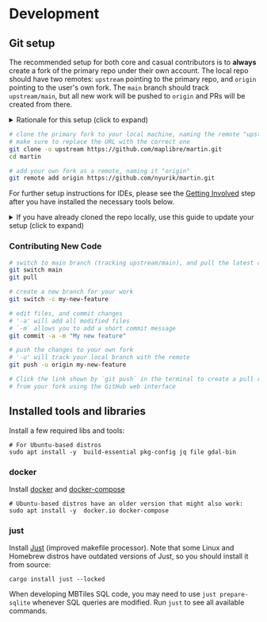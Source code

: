 # Development

## Git setup

The recommended setup for both core and casual contributors is to **always** create a fork
of the primary repo under their own account. The local repo should have two remotes: `upstream` pointing to the primary repo, and `origin` pointing to the user's own fork. The `main` branch should track `upstream/main`, but all new work will be pushed to `origin` and PRs will be created from there.

<details><summary>Rationale for this setup (click to expand)</summary>

Open source contribution is both a technical and a social phenomenon.
Any FOSS project naturally has a "caste system" - a group
of contributors with extensive rights vs everyone else. Some of this separation
is necessary - core contributors have deeper knowledge of the code, share vision,
and trust each other.

Core contributors have one more right that others do not -- they can create repository branches.
Thus, they can contribute "locally" - by pushing proposed changed to the primary repository's work branches,
and create "local" pull requests inside the same repo.  This is different from others,
who can contribute only from their own forks.

There is little difference between creating pull requests from one's own fork and from the primary repo,
and there are a few reasons why core contributors should **never** do it from the primary repo:

* it ensures that casual contributors always run the same CI as core contributors. If contribution process breaks, it will affect everyone, and will get fixed faster.
* it puts everyone on the same leveled playing field, reducing the "caste system" effect, making the project feel more welcoming to new contributors
* it ensures that the primary repo only has maintained branches (e.g. `main` and `v1.x`),
  not a bunch of PR branches whose ownership and work status is unclear to everyone

In the martin repository, we follow this and have a branch protection rule that prevents core contributors from creating pull requests from the primary repo.

</details>

```bash
# clone the primary fork to your local machine, naming the remote "upstream"
# make sure to replace the URL with the correct one
git clone -o upstream https://github.com/maplibre/martin.git
cd martin

# add your own fork as a remote, naming it "origin"
git remote add origin https://github.com/nyurik/martin.git
```

For further setup instructions for IDEs, please see the [Getting Involved](getting-involved.md) step after you have installed the necessary tools below.
<details><summary>If you have already cloned the repo locally, use this guide to update your setup (click to expand)</summary>

If you already cloned the repo locally, you can update it to use the new setup. This assumes you have a local clone of the repo, the remote name is `origin`, and you have already forked the repo on GitHub.

```bash
# Rename the existing remote to "upstream". Your "main" branch will now track "upstream/main"
git remote rename origin upstream

# Add your own fork as a remote, naming it "origin" (adjust the URL)
git remote add origin https://github.com/nyurik/martin.git
```

</details>

### Contributing New Code

```bash
# switch to main branch (tracking upstream/main), and pull the latest changes
git switch main
git pull

# create a new branch for your work
git switch -c my-new-feature

# edit files, and commit changes
# '-a' will add all modified files
# `-m` allows you to add a short commit message
git commit -a -m "My new feature"

# push the changes to your own fork
# '-u' will track your local branch with the remote
git push -u origin my-new-feature

# Click the link shown by `git push` in the terminal to create a pull request
# from your fork using the GitHub web interface
```

## Installed tools and libraries

Install a few required libs and tools:

```bash, ignore
# For Ubuntu-based distros
sudo apt install -y  build-essential pkg-config jq file gdal-bin
```

### docker

Install [docker](https://docs.docker.com/get-docker/) and [docker-compose](https://docs.docker.com/compose/)

```bash, ignore
# Ubuntu-based distros have an older version that might also work:
sudo apt install -y  docker.io docker-compose
```

### just

Install [Just](https://github.com/casey/just#readme) (improved makefile processor). Note that some Linux and Homebrew
distros have outdated versions of Just, so you should install it from source:

```bash, ignore
cargo install just --locked
```

When developing MBTiles SQL code, you may need to use `just prepare-sqlite` whenever SQL queries are modified.
Run `just` to see all available commands.
